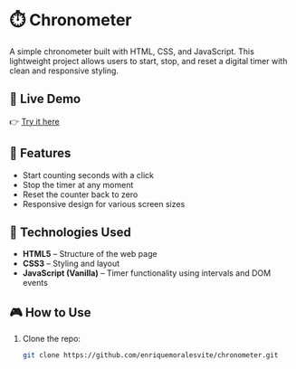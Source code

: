 # ⏱️ Chronometer

A simple chronometer built with HTML, CSS, and JavaScript. This lightweight project allows users to start, stop, and reset a digital timer with clean and responsive styling.

## 📸 Live Demo

👉 [Try it here](https://chronometer-sigma.vercel.app/)

## 🚀 Features

- Start counting seconds with a click  
- Stop the timer at any moment  
- Reset the counter back to zero  
- Responsive design for various screen sizes  

## 🧱 Technologies Used

- **HTML5** – Structure of the web page  
- **CSS3** – Styling and layout  
- **JavaScript (Vanilla)** – Timer functionality using intervals and DOM events  

## 🎮 How to Use

1. Clone the repo:
   ```bash
   git clone https://github.com/enriquemoralesvite/chronometer.git
